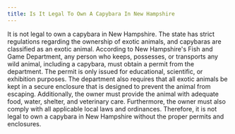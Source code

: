 ```yaml
---
title: Is It Legal To Own A Capybara In New Hampshire
---
```


It is not legal to own a capybara in New Hampshire. The state has strict regulations regarding the ownership of exotic animals, and capybaras are classified as an exotic animal. According to New Hampshire's Fish and Game Department, any person who keeps, possesses, or transports any wild animal, including a capybara, must obtain a permit from the department. The permit is only issued for educational, scientific, or exhibition purposes. The department also requires that all exotic animals be kept in a secure enclosure that is designed to prevent the animal from escaping. Additionally, the owner must provide the animal with adequate food, water, shelter, and veterinary care. Furthermore, the owner must also comply with all applicable local laws and ordinances. Therefore, it is not legal to own a capybara in New Hampshire without the proper permits and enclosures.